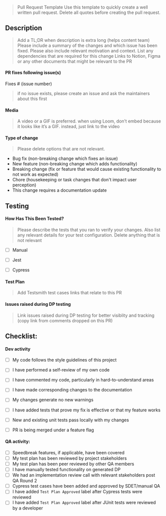 > Pull Request Template
> Use this template to quickly create a well written pull request. Delete all quotes before creating the pull request.

## Description
> Add a TL;DR when description is extra long (helps content team)
> Please include a summary of the changes and which issue has been fixed. Please also include relevant motivation
> and context. List any dependencies that are required for this change
> Links to Notion, Figma or any other documents that might be relevant to the PR


#### PR fixes following issue(s)
Fixes # (issue number)
> if no issue exists, please create an issue and ask the maintainers about this first


#### Media
> A video or a GIF is preferred. when using Loom, don’t embed because it looks like it’s a GIF. instead, just link to the video


#### Type of change
> Please delete options that are not relevant.
- Bug fix (non-breaking change which fixes an issue)
- New feature (non-breaking change which adds functionality)
- Breaking change (fix or feature that would cause existing functionality to not work as expected)
- Chore (housekeeping or task changes that don't impact user perception)
- This change requires a documentation update



## Testing

#### How Has This Been Tested?
> Please describe the tests that you ran to verify your changes. Also list any relevant details for your test configuration.
> Delete anything that is not relevant
- [ ] Manual
- [ ] Jest
- [ ] Cypress


#### Test Plan
> Add Testsmith test cases links that relate to this PR


#### Issues raised during DP testing
> Link issues raised during DP testing for better visiblity and tracking (copy link from comments dropped on this PR)



## Checklist:
#### Dev activity
- [ ] My code follows the style guidelines of this project
- [ ] I have performed a self-review of my own code
- [ ] I have commented my code, particularly in hard-to-understand areas
- [ ] I have made corresponding changes to the documentation
- [ ] My changes generate no new warnings
- [ ] I have added tests that prove my fix is effective or that my feature works
- [ ] New and existing unit tests pass locally with my changes
- [ ] PR is being merged under a feature flag


#### QA activity:
- [ ] Speedbreak features, if applicable, have been covered
- [ ] My test plan has been reviewed by project stakeholders
- [ ] My test plan has been peer reviewed by other QA members
- [ ] I have manually tested functionality on generated DP
- [ ] We had an implementation review call with relevant stakeholders post QA Round 2
- [ ] Cypress test cases have been added and approved by SDET/manual QA
- [ ] I have added `Test Plan Approved` label after Cypress tests were reviewed
- [ ] I have added `Test Plan Approved` label after JUnit tests were reviewed by a developer 
